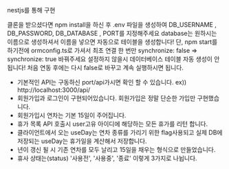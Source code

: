 nestjs를 통해 구현

클론을 받으셨다면 npm install을 하신 후 .env 파일을 생성하여 DB_USERNAME , DB_PASSWORD, DB_DATABASE , PORT를 지정해주세요 database는 원하시는 이름으로 생성하셔서 이름을 넣으면 자동으로 테이블을 생성합니다! 단, npm start를 하기전에 ormconfig.ts로 가셔서 최초 연결 한 번만 synchronize: false => synchronize: true 바꿔주세요 설정하지 않을시 데이터베이스 테이블 자동 생성이 안됩니다! 처음 연동 후에는 다시 false로 바꾸고 계속 실행하시면 됩니다.

- 기본적인 API는 구동하신 port/api가시면 확인 할 수 있습니다. ex)) http://localhost:3000/api/
- 회원가입과 로그인이 구현되어있습니다. 회원가입은 정말 단순한 가입만 구현했습니다.
- 회원가입시 연차는 기본 15일이 주어집니다.
- 휴가 목록 API 호출시 user고유 아이디에 해당하는 모든 휴가를 리턴 합니다.
- 클라이언트에서 오는 useDay는 연차 종류를 가리기 위한 flag사용되고 실제 DB에 저장되는 useDay는 휴가일을 계산해서 저장합니다.
- 년이 갱신 될 시 기존 연차를 모두 날리고 15일을 채우는 형식으로 만들었습니다.
- 휴사 상태는(status) '사용전', '사용중', '종료' 이렇게 3가지로 나뉩니다.
